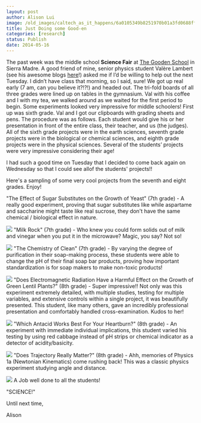 ```yaml
---
layout: post
author: Alison Lui
image: /old_images/caltech_as_it_happens/6a0105349b8251970b01a3fd0688ff970b.jpg
title: Just Doing some Good-en 
categories: [research]
status: Publish
date: 2014-05-16
---
```



The past week was the middle school **Science Fair** at [The Gooden School](https://www.goodenschool.org/page/4661_Home.asp) in Sierra Madre. A good friend of mine, senior physics student Valère Lambert (see his awesome blogs [here](https://caltech.typepad.com/caltech_as_it_happens/surfing-cern/)!) asked me if I’d be willing to help out the next Tuesday. I didn’t have class that morning, so I said, sure! We got up real early (7 am, can you believe it?!?!) and headed out. The tri-fold boards of all three grades were lined up on tables in the gymnasium. Val with his coffee and I with my tea, we walked around as we waited for the first period to begin. Some experiments looked very impressive for middle schoolers! First up was sixth grade. Val and I got our clipboards with grading sheets and pens. The procedure was as follows. Each student would give his or her presentation in front of the entire class, their teacher, and us (the judges). All of the sixth grade projects were in the earth sciences, seventh grade projects were in the biological or chemical sciences, and eighth grade projects were in the physical sciences. Several of the students’ projects were very impressive considering their age!

I had such a good time on Tuesday that I decided to come back again on Wednesday so that I could see allof the students' projects!!

Here's a sampling of some very cool projects from the seventh and eight grades. Enjoy!

"The Effect of Sugar Substitutes on the Growth of Yeast" (7th grade) - A really good experiment, proving that sugar substitutes like while aspartame and saccharine might taste like real sucrose, they don't have the same chemical / biological effect in nature.


![](/old_images/caltech_as_it_happens/6a0105349b8251970b01a73dc16c97970d.jpg)
"Milk Rock" (7th grade) - Who knew you could form solids out of milk and vinegar when you put it in the microwave? Magic, you say? Not so!

![](/old_images/caltech_as_it_happens/6a0105349b8251970b01a73dc16cad970d.jpg)
"The Chemistry of Clean" (7th grade) - By varying the degree of purification in their soap-making process, these students were able to change the pH of their final soap bar products, proving how important standardization is for soap makers to make non-toxic products!

![](/old_images/caltech_as_it_happens/6a0105349b8251970b01a73dc16cbc970d.jpg)
"Does Electromagnetic Radiation Have a Harmful Effect on the Growth of Green Lentil Plants?" (8th grade) - Super impressive!! Not only was this experiment extremely detailed, with multiple studies, testing for multiple variables, and extensive controls within a single project, it was beautifully presented. This student, like many others, gave an incredibly professional presentation and comfortably handled cross-examination. Kudos to her!

![](/old_images/caltech_as_it_happens/6a0105349b8251970b01a3fd068920970b.jpg)
"Which Antacid Works Best For Your Heartburn?" (8th grade) - An experiment with immediate individual implications, this student varied his testing by using red cabbage instead of pH strips or chemical indicator as a detector of acidity/basicity. 

![](/old_images/caltech_as_it_happens/6a0105349b8251970b01a3fd068928970b.jpg)
"Does Trajectory Really Matter?" (8th grade) - Ahh, memories of Physics 1a (Newtonian Kinematics) come rushing back! This was a classic physics experiment studying angle and distance.


![](/old_images/caltech_as_it_happens/6a0105349b8251970b01a73dc16cd9970d.jpg)
A Job well done to all the students!

"SCIENCE!"

Until next time,

Alison

